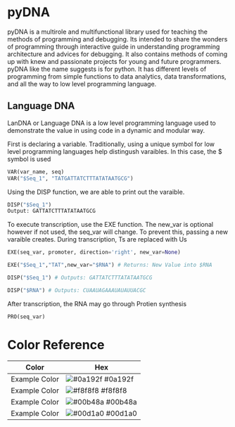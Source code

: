 
# pyDNA

pyDNA is a multirole and multifunctional library used for teaching the methods of programming and debugging. Its intended to share the wonders of programming through interactive guide in understanding programming architecture and advices for debugging. It also contains methods of coming up with knew and passionate projects for young and future programmers. pyDNA like the name suggests is for python. It has different levels of programming from simple functions to data analytics, data transformations, and all the way to low level programming language. 




## Language DNA

LanDNA or Language DNA is a low level programming language used to demonstrate the value in using code in a dynamic and modular way. 

First is declaring a variable. Traditionally, using a unique symbol for low level programming languages help distingush varaibles. In this case, the $ symbol is used
```python
VAR(var_name, seq)
VAR("$Seq_1", "TATGATTATCTTTATATAATGCG")
```
Using the DISP function, we are able to print out the varaible.
```python
DISP("$Seq_1")
Output: GATTATCTTTATATAATGCG
```
To execute transcription, use the EXE function. The new_var is optional however if not used, the seq_var will change. To prevent this, passing a new varaible creates. During transcription, Ts are replaced with Us
```python
EXE(seq_var, promoter, direction='right', new_var=None)

EXE("$Seq_1","TAT",new_var="$RNA") # Returns: New Value into $RNA

DISP("$Seq_1") # Outputs: GATTATCTTTATATAATGCG

DISP("$RNA") # Outputs: CUAAUAGAAAUAUAUUACGC
```

After transcription, the RNA may go through Protien synthesis
```python
PRO(seq_var)
```
# Color Reference

| Color             | Hex                                                                |
| ----------------- | ------------------------------------------------------------------ |
| Example Color | ![#0a192f](https://via.placeholder.com/10/0a192f?text=+) #0a192f |
| Example Color | ![#f8f8f8](https://via.placeholder.com/10/f8f8f8?text=+) #f8f8f8 |
| Example Color | ![#00b48a](https://via.placeholder.com/10/00b48a?text=+) #00b48a |
| Example Color | ![#00d1a0](https://via.placeholder.com/10/00b48a?text=+) #00d1a0 |